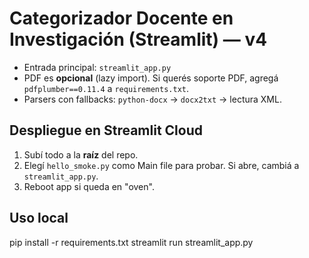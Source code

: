 # Categorizador Docente en Investigación (Streamlit) — v4

- Entrada principal: `streamlit_app.py`
- PDF es **opcional** (lazy import). Si querés soporte PDF, agregá `pdfplumber==0.11.4` a `requirements.txt`.
- Parsers con fallbacks: `python-docx` → `docx2txt` → lectura XML.

## Despliegue en Streamlit Cloud
1. Subí todo a la **raíz** del repo.
2. Elegí `hello_smoke.py` como Main file para probar. Si abre, cambiá a `streamlit_app.py`.
3. Reboot app si queda en "oven".

## Uso local
pip install -r requirements.txt
streamlit run streamlit_app.py
